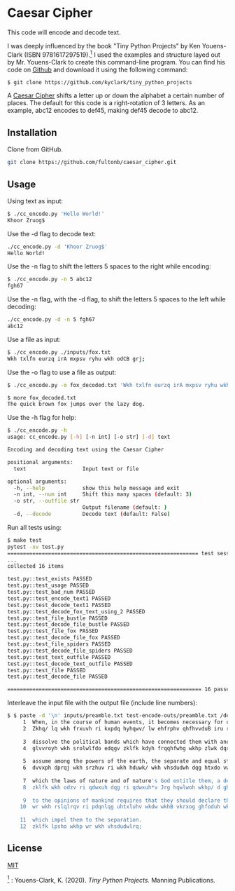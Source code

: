 # Caesar Cipher

This code will encode and decode text.  

I was deeply influenced by the book "Tiny Python Projects" by  Ken Youens-Clark (ISBN 9781617297519).<a href="#note1" id="note1ref"><sup>1</sup></a>  I used the examples and structure layed out by Mr. Youens-Clark to create this command-line program.  You can find his code on [Github](https://github.com/kyclark/tiny_python_projects "kyclark/tiny_python_projects") and download it using the following command:
```bash
$ git clone https://github.com/kyclark/tiny_python_projects
``` 

A [Caesar Cipher](https://en.wikipedia.org/wiki/Caesar_cipher "From Wikipedia, the free encyclopedia") shifts a letter up or down the alphabet a certain number of places.  The default for this code is a right-rotation of 3 letters.  As an example, abc12 encodes to def45, making def45 decode to abc12.

## Installation

Clone from GitHub.

```bash
git clone https://github.com/fultonb/caesar_cipher.git
```

## Usage
Using text as input:
```bash
$ ./cc_encode.py 'Hello World!'
Khoor Zruog$
```
Use the -d flag to decode text:
```bash
./cc_encode.py -d 'Khoor Zruog$'
Hello World!
```
Use the -n flag to shift the letters 5 spaces to the right while encoding:
```bash
$ ./cc_encode.py -n 5 abc12
fgh67
```
Use the -n flag, with the -d flag, to shift the letters 5 spaces to the left while decoding:
```bash
./cc_encode.py -d -n 5 fgh67
abc12
```
Use a file as input:
```bash
$ ./cc_encode.py ./inputs/fox.txt 
Wkh txlfn eurzq irA mxpsv ryhu wkh odCB grj;
```
Use the -o flag to use a file as output:
```bash
$ ./cc_encode.py -o fox_decoded.txt 'Wkh txlfn eurzq irA mxpsv ryhu wkh odCB grj;' -d

$ more fox_decoded.txt 
The quick brown fox jumps over the lazy dog.
```
Use the -h flag for help:
```bash
$ ./cc_encode.py -h
usage: cc_encode.py [-h] [-n int] [-o str] [-d] text

Encoding and decoding text using the Caesar Cipher

positional arguments:
  text                  Input text or file

optional arguments:
  -h, --help            show this help message and exit
  -n int, --num int     Shift this many spaces (default: 3)
  -o str, --outfile str
                        Output filename (default: )
  -d, --decode          Decode text (default: False)
```
Run all tests using:
```bash
$ make test
pytest -xv test.py
============================================================= test session starts ==============================================================
...
collected 16 items                                                                                                                             

test.py::test_exists PASSED                                                                                                              [  6%]
test.py::test_usage PASSED                                                                                                               [ 12%]
test.py::test_bad_num PASSED                                                                                                             [ 18%]
test.py::test_encode_text1 PASSED                                                                                                        [ 25%]
test.py::test_decode_text1 PASSED                                                                                                        [ 31%]
test.py::test_decode_fox_text_using_2 PASSED                                                                                             [ 37%]
test.py::test_file_bustle PASSED                                                                                                         [ 43%]
test.py::test_decode_file_bustle PASSED                                                                                                  [ 50%]
test.py::test_file_fox PASSED                                                                                                            [ 56%]
test.py::test_decode_file_fox PASSED                                                                                                     [ 62%]
test.py::test_file_spiders PASSED                                                                                                        [ 68%]
test.py::test_decode_file_spiders PASSED                                                                                                 [ 75%]
test.py::test_text_outfile PASSED                                                                                                        [ 81%]
test.py::test_decode_text_outfile PASSED                                                                                                 [ 87%]
test.py::test_file PASSED                                                                                                                [ 93%]
test.py::test_decode_file PASSED                                                                                                         [100%]

============================================================== 16 passed in 1.10s ==============================================================
```
Interleave the input file with the output file (include line numbers):
```bash
$ $ paste -d '\n' inputs/preamble.txt test-encode-outs/preamble.txt /dev/null | nl
     1  When, in the course of human events, it becomes necessary for one people to 
     2  Zkhq/ lq wkh frxuvh ri kxpdq hyhqwv/ lw ehfrphv qhfhvvduB iru rqh shrsoh wr 
      
     3  dissolve the political bands which have connected them with another, and to 
     4  glvvroyh wkh srolwlfdo edqgv zklfk kdyh frqqhfwhg wkhp zlwk dqrwkhu/ dqg wr 
      
     5  assume among the powers of the earth, the separate and equal station to 
     6  dvvxph dprqj wkh srzhuv ri wkh hduwk/ wkh vhsdudwh dqg htxdo vwdwlrq wr 
      
     7  which the laws of nature and of nature's God entitle them, a decent respect 
     8  zklfk wkh odzv ri qdwxuh dqg ri qdwxuh*v Jrg hqwlwoh wkhp/ d ghfhqw uhvshfw 
      
     9  to the opinions of mankind requires that they should declare the causes 
    10  wr wkh rslqlrqv ri pdqnlqg uhtxluhv wkdw wkhB vkrxog ghfoduh wkh fdxvhv 
      
    11  which impel them to the separation.
    12  zklfk lpsho wkhp wr wkh vhsdudwlrq;
```

## License
[MIT](https://choosealicense.com/licenses/mit/ "MIT License")

<a id="note1" href="#note1ref"><sup>1</sup></a> : Youens-Clark, K. (2020). *Tiny Python Projects.* Manning Publications.
